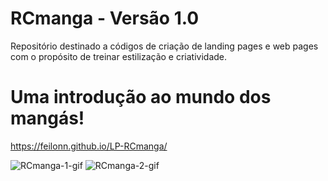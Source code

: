 # RCmanga - Versão 1.0
Repositório destinado a códigos de criação de landing pages e web pages com o propósito de treinar estilização e criatividade.

# Uma introdução ao mundo dos mangás!
https://feilonn.github.io/LP-RCmanga/

![RCmanga-1-gif](https://user-images.githubusercontent.com/60004704/202576546-cf487327-55a5-4714-9abd-abc260d3fc17.gif)
![RCmanga-2-gif](https://user-images.githubusercontent.com/60004704/202576557-e3c10a5d-7e54-4dc3-b860-3459de4adfd0.gif)

